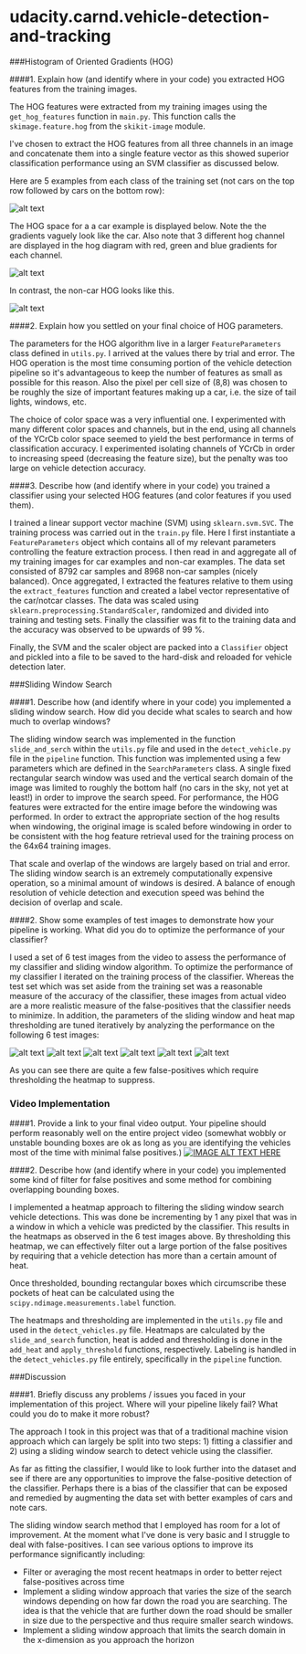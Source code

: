 # udacity.carnd.vehicle-detection-and-tracking

###Histogram of Oriented Gradients (HOG)

####1. Explain how (and identify where in your code) you extracted HOG features from the training images.

The HOG features were extracted from my training images using the `get_hog_features` function in `main.py`. This function calls the `skimage.feature.hog` from the `skikit-image` module.

I've chosen to extract the HOG features from all three channels in an image and concatenate them into a single feature vector as this showed superior classification performance using an SVM classifier as discussed below.

Here are 5 examples from each class of the training set (not cars on the top row followed by cars on the bottom row):

![alt text][image1]

The HOG space for a a car example is displayed below. Note the the gradients vaguely look like the car. Also note that 3 different hog channel are displayed in the hog diagram with red, green and blue gradients for each channel.

![alt text][image2]

In contrast, the non-car HOG looks like this.

![alt text][image3]

####2. Explain how you settled on your final choice of HOG parameters.

The parameters for the HOG algorithm live in a larger `FeatureParameters` class defined in `utils.py`. I arrived at the values there by trial and error. The HOG operation is the most time consuming portion of the vehicle detection pipeline so it's advantageous to keep the number of features as small as possible for this reason. Also the pixel per cell size of (8,8) was chosen to be roughly the size of important features making up a car, i.e. the size of tail lights, windows, etc.

The choice of color space was a very influential one. I experimented with many different color spaces and channels, but in the end, using all channels of the YCrCb color space seemed to yield the best performance in terms of classification accuracy. I experimented isolating channels of YCrCb in order to increasing speed (decreasing the feature size), but the penalty was too large on vehicle detection accuracy.

####3. Describe how (and identify where in your code) you trained a classifier using your selected HOG features (and color features if you used them).

I trained a linear support vector machine (SVM) using `sklearn.svm.SVC`. The training process was carried out in the `train.py` file. Here I first instantiate a `FeatureParameters` object which contains all of my relevant parameters controlling the feature extraction process. I then read in and aggregate all of my training images for car examples and non-car examples. The data set consisted of 8792 car samples and 8968 non-car samples (nicely balanced). Once aggregated, I extracted the features relative to them using the `extract_features` function and created a label vector representative of the car/notcar classes. The data was scaled using `sklearn.preprocessing.StandardScaler`, randomized and divided into training and testing sets. Finally the classifier was fit to the training data and the accuracy was observed to be upwards of 99 %.

Finally, the SVM and the scaler object are packed into a `Classifier` object and pickled into a file to be saved to the hard-disk and reloaded for vehicle detection later.

###Sliding Window Search

####1. Describe how (and identify where in your code) you implemented a sliding window search.  How did you decide what scales to search and how much to overlap windows?

The sliding window search was implemented in the function `slide_and_serch` within the `utils.py` file and used in the `detect_vehicle.py` file in the `pipeline` function. This function was implemented using a few parameters which are defined in the `SearchParameters` class. A single fixed rectangular search window was used and the vertical search domain of the image was limited to roughly the bottom half (no cars in the sky, not yet at least!) in order to improve the search speed. For performance, the HOG features were extracted for the entire image before the windowing was performed. In order to extract the appropriate section of the hog results when windowing, the original image is scaled before windowing in order to be consistent with the hog feature retrieval used for the training process on the 64x64 training images.

That scale and overlap of the windows are largely based on trial and error. The sliding window search is an extremely computationally expensive operation, so a minimal amount of windows is desired. A balance of enough resolution of vehicle detection and execution speed was behind the decision of overlap and scale.

####2. Show some examples of test images to demonstrate how your pipeline is working.  What did you do to optimize the performance of your classifier?

I used a set of 6 test images from the video to assess the performance of my classifier and sliding window algorithm. To optimize the performance of my classifier I iterated on the training process of the classifier. Whereas the test set which was set aside from the training set was a reasonable measure of the accuracy of the classifier, these images from actual video are a more realistic measure of the false-positives that the classifier needs to minimize. In addition, the parameters of the sliding window and heat map thresholding are tuned iteratively by analyzing the performance on the following 6 test images:

![alt text][image4]
![alt text][image5]
![alt text][image6]
![alt text][image7]
![alt text][image8]
![alt text][image9]

As you can see there are quite a few false-positives which require thresholding the heatmap to suppress.

### Video Implementation

####1. Provide a link to your final video output.  Your pipeline should perform reasonably well on the entire project video (somewhat wobbly or unstable bounding boxes are ok as long as you are identifying the vehicles most of the time with minimal false positives.)
[![IMAGE ALT TEXT HERE](https://img.youtube.com/vi/05e3YNzs7xE/0.jpg)](https://www.youtube.com/watch?v=05e3YNzs7xE)


####2. Describe how (and identify where in your code) you implemented some kind of filter for false positives and some method for combining overlapping bounding boxes.

I implemented a heatmap approach to filtering the sliding window search vehicle detections. This was done be incrementing by 1 any pixel that was in a window in which a vehicle was predicted by the classifier. This results in the heatmaps as observed in the 6 test images above. By thresholding this heatmap, we can effectively filter out a large portion of the false positives by requiring that a vehicle detection has more than a certain amount of heat.

Once thresholded, bounding rectangular boxes which circumscribe these pockets of heat can be calculated using the `scipy.ndimage.measurements.label` function.

The heatmaps and thresholding are implemented in the `utils.py` file and used in the `detect_vehicles.py` file. Heatmaps are calculated by the `slide_and_search` function, heat is added and thresholding is done in the `add_heat` and `apply_threshold` functions, respectively. Labeling is handled in the `detect_vehicles.py` file entirely, specifically in the `pipeline` function.

###Discussion

####1. Briefly discuss any problems / issues you faced in your implementation of this project.  Where will your pipeline likely fail?  What could you do to make it more robust?

The approach I took in this project was that of a traditional machine vision approach which can largely be split into two steps: 1) fitting a classifier and 2) using a sliding window search to detect vehicle using the classifier.

As far as fitting the classifier, I would like to look further into the dataset and see if there are any opportunities to improve the false-positive detection of the classifier. Perhaps there is a bias of the classifier that can be exposed and remedied by augmenting the data set with better examples of cars and note cars.

The sliding window search method that I employed has room for a lot of improvement. At the moment what I've done is very basic and I struggle to deal with false-positives. I can see various options to improve its performance significantly including:
* Filter or averaging the most recent heatmaps in order to better reject false-positives across time
* Implement a sliding window approach that varies the size of the search windows depending on how far down the road you are searching. The idea is that the vehicle that are further down the road should be smaller in size due to the perspective and thus require smaller search windows.
* Implement a sliding window approach that limits the search domain in the x-dimension as you approach the horizon

[//]: # (Image References)
[image1]: examples/car_notcar.png
[image2]: examples/car_hog.png
[image3]: examples/notcar_hog.png
[image4]: examples/vehicle_detection_img1.png
[image5]: examples/vehicle_detection_img2.png
[image6]: examples/vehicle_detection_img3.png
[image7]: examples/vehicle_detection_img4.png
[image8]: examples/vehicle_detection_img5.png
[image9]: examples/vehicle_detection_img6.png
